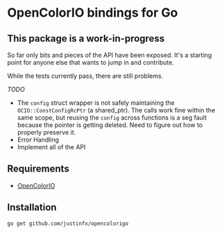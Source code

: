 # OpenColorIO bindings for Go

This package is a work-in-progress
----------------------------------

So far only bits and pieces of the API have been exposed. It's a starting point for anyone else that wants to jump in and contribute.

While the tests currently pass, there are still problems.

*TODO*

* The `config` struct wrapper is not safely maintaining the `OCIO::ConstConfigRcPtr` (a shared_ptr). The calls work fine within the same scope, but reusing the `config` across functions is a seg fault because the pointer is getting deleted. Need to figure out how to properly preserve it.
* Error Handling
* Implement all of the API


Requirements
----------------------

* [OpenColorIO](http://opencolorio.org/)


Installation
------------

    go get github.com/justinfx/opencolorigo
